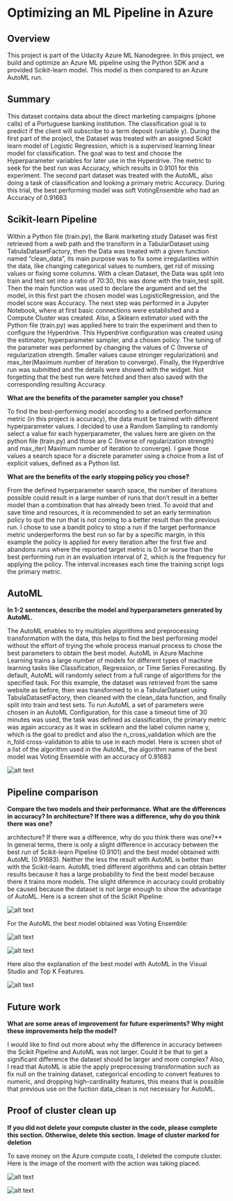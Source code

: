 # Optimizing an ML Pipeline in Azure

## Overview
This project is part of the Udacity Azure ML Nanodegree.
In this project, we build and optimize an Azure ML pipeline using the Python SDK and a provided Scikit-learn model.
This model is then compared to an Azure AutoML run.

## Summary

This dataset contains data about the direct marketing campaigns (phone calls) of a Portuguese banking institution. The classification goal is to predict if the client will subscribe to a term deposit (variable y).
During the first part of the project, the Dataset was treated with an assigned Scikit learn model of Logistic Regression, which is a supervised learning linear model for classification. The goal was to test and choose the Hyperparameter variables for later use in the Hyperdrive. The metric to seek for the best run was  Accuracy, which results in 0.9101 for this experiment.
The second part dataset was treated with the AutoML, also doing a task of classification and looking a primary metric Accuracy. During this trial, the best performing model was soft VotingEnsemble  who had an Accuracy of 0.91683 




## Scikit-learn Pipeline

Within a Python file (train.py), the Bank marketing study Dataset was first retrieved from a web path and the transform in a TabularDataset using TabulaDatasetFactory, then the Data was treated with a given function named “clean_data”, its main purpose was to fix some irregularities within the data, like changing categorical values to numbers, get rid of missing values or fixing some columns.
With a clean Dataset, the Data was split into train and test set into a ratio of 70:30, this was done with the train_test split. Then the main function was used to declare the argument and set the model, in this first part the chosen model was LogisticRegression, and the model score was Accuracy. 
The next step was performed in a Jupyter Notebook, where at first basic connections were established and a Compute Cluster was created. Also, a Sklearn estimator used with the Python file (train.py)  was applied here to train the experiment and then to configure the  Hyperdrive. This Hyperdrive configuration was created using the estimator, hyperparameter sampler, and a chosen policy.  The tuning of the parameter was performed by changing the values of  C (Inverse of regularization strength. Smaller values cause stronger regularization) and max_iter(Maximum number of iteration to converge).
Finally, the Hyperdrive run was submitted and the details were showed with the widget. Not forgetting that the best run were fetched and then also saved with the corresponding resulting Accuracy.

**What are the benefits of the parameter sampler you chose?**

To find the best-performing model according to a defined performance metric (in this project is accuracy),  the data must be trained with different hyperparameter values. I decided to use a Random Sampling to randomly select a value for each hyperparameter, the values here are given on the python file (train.py) and those are C (Inverse of regularization strength) and max_iter( Maximum number of iteration to converge). I gave those values a search space for a discrete parameter using a choice from a list of explicit values, defined as a Python list.

**What are the benefits of the early stopping policy you chose?**

From the defined hyperparameter search space, the number of iterations possible could result in a large number of runs that don’t result in a better model than a combination that has already been tried. To avoid that and save time and resources, it is recommended to set an early termination policy to quit the run that is not coming to a better result than the previous run. I chose to use a bandit policy to stop a run if the target performance metric underperforms the best run so far by a specific margin, in this example the policy is applied for every iteration after the first five and abandons runs where the reported target metric is 0.1 or worse than the best performing run in an evaluation interval of 2, which is the frequency for applying the policy. The interval increases each time the training script logs the primary metric.

## AutoML
**In 1-2 sentences, describe the model and hyperparameters generated by AutoML.**

The AutoML enables to try multiples algorithms and preprocessing transformation with the data, this helps to find the best performing model without the effort of trying the whole process manual process to chose the best parameters to obtain the best model.
AutoML in Azure Machine Learning trains a large number of models for different types of machine learning tasks like Classification, Regression, or Time Series Forecasting. By default, AutoML will randomly select from a full range of algorithms for the specified task. For this example, the dataset was retrieved from the same website as before, then was transformed to in a TabularDataset using TabulaDatasetFactory, then cleaned with the clean_data function, and finally split into train and test sets. To run AutoML a set of parameters were chosen in an AutoML Configuration, for this case a timeout time of 30 minutes was used, the task was defined as classification, the primary metric was again accuracy as it was in scklearn and the label column name y, which is the goal to predict and also the n_cross_validation which are the n_fold cross-validation to able to use in each model.
Here is screen shot  of a list of the algorithm used in the AutoML, the algorithm name of the best model was Voting Ensemble with an accuracy of 0.91683

![alt text](https://github.com/Gabilopez1/Optimizing_a_Pipeline_in_Azure/blob/master/models.PNG)

## Pipeline comparison
**Compare the two models and their performance. What are the differences in accuracy? In architecture? If there was a difference, why do you think there was one?**

architecture? If there was a difference, why do you think there was one?**
In general terms, there is only a slight difference in accuracy between the best run of  Scikit-learn Pipeline (0.9101) and the best model obtained with AutoML (0.91683). Neither the less the result with AutoML is better than with the Scikit-learn. AutoML tried different algorithms and can obtain better results because it has a large probability to find the best model because there it trains more models. The slight diference in accuracy could probably be caused because the dataset is not large enough to show the advantage of AutoML.
Here is a screen shot of the Scikit Pipeline:

![alt text](https://github.com/Gabilopez1/Optimizing_a_Pipeline_in_Azure/blob/master/sklearaccuracy.PNG)

For the AutoML the best model obtained was Voting Ensemble:

![alt text](https://github.com/Gabilopez1/Optimizing_a_Pipeline_in_Azure/blob/master/automlbestmodel.PNG)

![alt text](https://github.com/Gabilopez1/Optimizing_a_Pipeline_in_Azure/blob/master/AutoML.PNG)


Here also the explanation of the best model with AutoML in the Visual Studio and Top K Features.

![alt text](https://github.com/Gabilopez1/Optimizing_a_Pipeline_in_Azure/blob/master/globalexplanation.PNG)
## Future work
**What are some areas of improvement for future experiments? Why might these improvements help the model?**

I would like to find out more about why the difference in accuracy between the Scikit Pipeline and AutoML was not larger. Could it be that to get a significant difference the dataset should be larger and more complex? Also, I read that AutoML is able the apply preprocessing transformation such as fix null on the training dataset, categorical encoding to convert features to numeric, and dropping high-cardinality features, this means that is possible that previous use on the fuction data_clean is not necessary for AutoML.


## Proof of cluster clean up
**If you did not delete your compute cluster in the code, please complete this section. Otherwise, delete this section.**
**Image of cluster marked for deletion**

To save money on the  Azure compute costs, I   deleted the compute cluster. Here is the image of the moment with the action was taking placed.

![alt text](https://github.com/Gabilopez1/Optimizing_a_Pipeline_in_Azure/blob/master/clusterdeleting.PNG)

![alt text](https://github.com/Gabilopez1/Optimizing_a_Pipeline_in_Azure/blob/master/clusterdeleting2.PNG)
